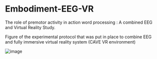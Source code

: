 # Embodiment-EEG-VR
The role of premotor activity in action word processing : A combined EEG and Virtual Reality Study.

Figure of the experimental protocol that was put in place to combine EEG and fully immersive virtual reality system (CAVE VR environment)

![image](Isolated.png)
